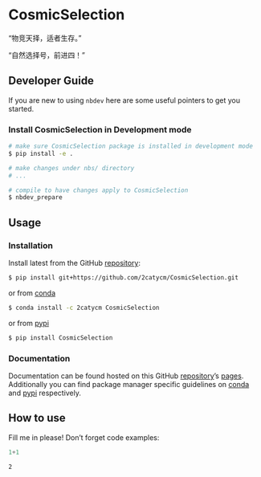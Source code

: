 # CosmicSelection


<!-- WARNING: THIS FILE WAS AUTOGENERATED! DO NOT EDIT! -->

“物竞天择，适者生存。”

“自然选择号，前进四！”

## Developer Guide

If you are new to using `nbdev` here are some useful pointers to get you
started.

### Install CosmicSelection in Development mode

``` sh
# make sure CosmicSelection package is installed in development mode
$ pip install -e .

# make changes under nbs/ directory
# ...

# compile to have changes apply to CosmicSelection
$ nbdev_prepare
```

## Usage

### Installation

Install latest from the GitHub
[repository](https://github.com/2catycm/CosmicSelection):

``` sh
$ pip install git+https://github.com/2catycm/CosmicSelection.git
```

or from [conda](https://anaconda.org/2catycm/CosmicSelection)

``` sh
$ conda install -c 2catycm CosmicSelection
```

or from [pypi](https://pypi.org/project/CosmicSelection/)

``` sh
$ pip install CosmicSelection
```

### Documentation

Documentation can be found hosted on this GitHub
[repository](https://github.com/2catycm/CosmicSelection)’s
[pages](https://2catycm.github.io/CosmicSelection/). Additionally you
can find package manager specific guidelines on
[conda](https://anaconda.org/2catycm/CosmicSelection) and
[pypi](https://pypi.org/project/CosmicSelection/) respectively.

## How to use

Fill me in please! Don’t forget code examples:

``` python
1+1
```

    2
